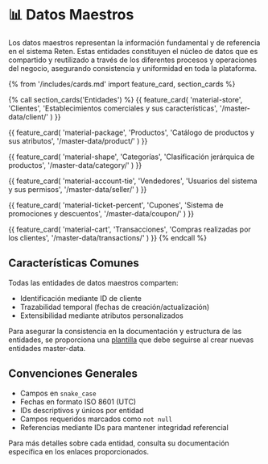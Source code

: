 # 📊 Datos Maestros

Los datos maestros representan la información fundamental y de referencia en el sistema Reten. Estas entidades constituyen el núcleo de datos que es compartido y reutilizado a través de los diferentes procesos y operaciones del negocio, asegurando consistencia y uniformidad en toda la plataforma.

{% from '/includes/cards.md' import feature_card, section_cards %}

{% call section_cards('Entidades') %}
{{ feature_card(
    'material-store',
    'Clientes',
    'Establecimientos comerciales y sus características',
    '/master-data/client/'
) }}

{{ feature_card(
    'material-package',
    'Productos',
    'Catálogo de productos y sus atributos',
    '/master-data/product/'
) }}

{{ feature_card(
    'material-shape',
    'Categorías',
    'Clasificación jerárquica de productos',
    '/master-data/category/'
) }}

{{ feature_card(
    'material-account-tie',
    'Vendedores',
    'Usuarios del sistema y sus permisos',
    '/master-data/seller/'
) }}

{{ feature_card(
    'material-ticket-percent',
    'Cupones',
    'Sistema de promociones y descuentos',
    '/master-data/coupon/'
) }}

{{ feature_card(
    'material-cart',
    'Transacciones',
    'Compras realizadas por los clientes',
    '/master-data/transactions/'
) }}
{% endcall %}

## Características Comunes

Todas las entidades de datos maestros comparten:

- Identificación mediante ID de cliente
- Trazabilidad temporal (fechas de creación/actualización)
- Extensibilidad mediante atributos personalizados

Para asegurar la consistencia en la documentación y estructura de las entidades, se proporciona una [plantilla](./_template.md) que debe seguirse al crear nuevas entidades master-data.

## Convenciones Generales

- Campos en `snake_case`
- Fechas en formato ISO 8601 (UTC)
- IDs descriptivos y únicos por entidad
- Campos requeridos marcados como `not null`
- Referencias mediante IDs para mantener integridad referencial

Para más detalles sobre cada entidad, consulta su documentación específica en los enlaces proporcionados.
